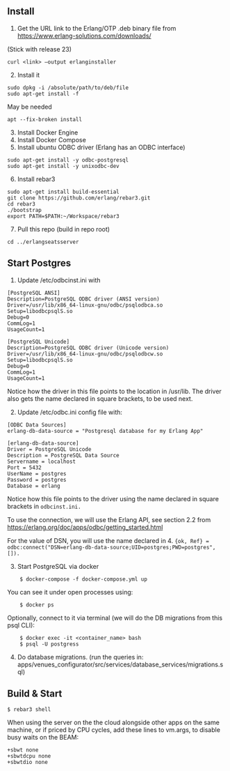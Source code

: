 Install
-------

1. Get the URL link to the Erlang/OTP .deb binary file from https://www.erlang-solutions.com/downloads/

(Stick with release 23)
```
curl <link> —output erlanginstaller
```
2. Install it
```
sudo dpkg -i /absolute/path/to/deb/file
sudo apt-get install -f
```
May be needed
```
apt --fix-broken install
```
3. Install Docker Engine
4. Install Docker Compose
5. Install ubuntu ODBC driver (Erlang has an ODBC interface)
```
sudo apt-get install -y odbc-postgresql
sudo apt-get install -y unixodbc-dev
```

6. Install rebar3
```
sudo apt-get install build-essential
git clone https://github.com/erlang/rebar3.git
cd rebar3
./bootstrap
export PATH=$PATH:~/Workspace/rebar3
```

7. Pull this repo (build in repo root)
```
cd ../erlangseatsserver
```

Start Postgres
--------------

1. Update /etc/odbcinst.ini with
```
[PostgreSQL ANSI]
Description=PostgreSQL ODBC driver (ANSI version)
Driver=/usr/lib/x86_64-linux-gnu/odbc/psqlodbca.so
Setup=libodbcpsqlS.so
Debug=0
CommLog=1
UsageCount=1

[PostgreSQL Unicode]
Description=PostgreSQL ODBC driver (Unicode version)
Driver=/usr/lib/x86_64-linux-gnu/odbc/psqlodbcw.so
Setup=libodbcpsqlS.so
Debug=0
CommLog=1
UsageCount=1
```
Notice how the driver in this file points to the location in /usr/lib.
The driver also gets the name declared in square brackets, to be used next.

2. Update /etc/odbc.ini config file with:
```
[ODBC Data Sources]
erlang-db-data-source = "Postgresql database for my Erlang App"

[erlang-db-data-source]
Driver = PostgreSQL Unicode
Description = PostgreSQL Data Source
Servername = localhost
Port = 5432
UserName = postgres
Password = postgres
Database = erlang
```
Notice how this file points to the driver using the name declared in square brackets in
```odbcinst.ini.```

To use the connection, we will use the Erlang API, see section 2.2 from
https://erlang.org/doc/apps/odbc/getting_started.html

For the value of DSN, you will use the name declared in 4.
```{ok, Ref} = odbc:connect("DSN=erlang-db-data-source;UID=postgres;PWD=postgres", []).```

3. Start PostgreSQL via docker

```
    $ docker-compose -f docker-compose.yml up
```

You can see it under open processes using: 
```
    $ docker ps
```
Optionally, connect to it via terminal (we will do the DB migrations from this psql CLI):
```
    $ docker exec -it <container_name> bash
    $ psql -U postgress
```

4. Do database migrations. (run the queries in: apps/venues_configurator/src/services/database_services/migrations.sql)

Build & Start
-------------

    $ rebar3 shell

When using the server on the the cloud alongside other apps on the same machine, or if priced by CPU cycles,
add these lines to vm.args, to disable busy waits on the BEAM:

```
+sbwt none
+sbwtdcpu none
+sbwtdio none
```
